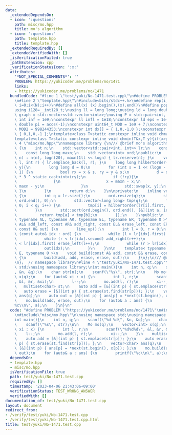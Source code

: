 ```yaml
---
data:
  _extendedDependsOn:
  - icon: ':question:'
    path: misc/mo.hpp
    title: mo's algorithm
  - icon: ':question:'
    path: template.hpp
    title: template.hpp
  _extendedRequiredBy: []
  _extendedVerifiedWith: []
  _isVerificationFailed: true
  _pathExtension: cpp
  _verificationStatusIcon: ':x:'
  attributes:
    '*NOT_SPECIAL_COMMENTS*': ''
    PROBLEM: https://yukicoder.me/problems/no/1471
    links:
    - https://yukicoder.me/problems/no/1471
  bundledCode: "#line 1 \"test/yuki/No-1471.test.cpp\"\n#define PROBLEM \"https://yukicoder.me/problems/no/1471\"\
    \n#line 2 \"template.hpp\"\n#include<bits/stdc++.h>\n#define rep(i, N)  for(int\
    \ i=0;i<(N);i++)\n#define all(x) (x).begin(),(x).end()\n#define popcount(x) __builtin_popcount(x)\n\
    using i128=__int128_t;\nusing ll = long long;\nusing ld = long double;\nusing\
    \ graph = std::vector<std::vector<int>>;\nusing P = std::pair<int, int>;\nconstexpr\
    \ int inf = 1e9;\nconstexpr ll infl = 1e18;\nconstexpr ld eps = 1e-6;\nconst long\
    \ double pi = acos(-1);\nconstexpr uint64_t MOD = 1e9 + 7;\nconstexpr uint64_t\
    \ MOD2 = 998244353;\nconstexpr int dx[] = { 1,0,-1,0 };\nconstexpr int dy[] =\
    \ { 0,1,0,-1 };\ntemplate<class T>static constexpr inline void chmax(T&x,T y){if(x<y)x=y;}\n\
    template<class T>static constexpr inline void chmin(T&x,T y){if(x>y)x=y;}\n#line\
    \ 4 \"misc/mo.hpp\"\nnamespace library {\n/// @brief mo's algorithm\nclass Mo\
    \ {\n    int n;\n    std::vector<std::pair<int, int>> lr;\n    const int logn;\n\
    \    const long long maxn;\n    std::vector<int> ord;\npublic:\n    explicit Mo(int\
    \ n) : n(n), logn(20), maxn(1ll << logn) { lr.reserve(n); }\n    void add(int\
    \ l, int r) { lr.emplace_back(l, r); }\n    long long hilbertorder(int x, int\
    \ y){\n        long long d = 0;\n        for (int s = 1 << (logn - 1); s; s >>=\
    \ 1) {\n            bool rx = x & s, ry = y & s;\n            d = d << 2 | rx\
    \ * 3 ^ static_cast<int>(ry);\n            if (!ry){\n                if (rx)\n\
    \                {\n                    x = maxn - x;\n                    y =\
    \ maxn - y;\n                }\n                std::swap(x, y);\n           \
    \ }\n        }\n        return d;\n    }\n\nprivate:\n    inline void line_up()\
    \ {\n        int q = lr.size();\n        ord.resize(q);\n        std::iota(ord.begin(),\
    \ ord.end(), 0);\n        std::vector<long long> tmp(q);\n        for (int i =\
    \ 0; i < q; i++) {\n            tmp[i] = hilbertorder(lr[i].first, lr[i].second);\n\
    \        }\n        std::sort(ord.begin(), ord.end(), [&](int a, int b) {\n  \
    \          return tmp[a] < tmp[b];\n        });\n    }\npublic:\n    template<\
    \ typename AL, typename AR, typename EL, typename ER, typename O >\n    void build(const\
    \ AL& add_left, const AR& add_right, const EL& erase_left, const ER& erase_right,\
    \ const O& out) {\n        line_up();\n        int l = 0, r = 0;\n        for\
    \ (const auto& idx : ord) {\n            while (l > lr[idx].first) add_left(--l);\n\
    \            while (r < lr[idx].second) add_right(r++);\n            while (l\
    \ < lr[idx].first) erase_left(l++);\n            while (r > lr[idx].second) erase_right(--r);\n\
    \            out(idx);\n        }\n    }\n\n    template< typename A, typename\
    \ E, typename O >\n    void build(const A& add, const E& erase, const O& out)\
    \ {\n        build(add, add, erase, erase, out);\n    }\n};\n/// @docs docs/other/mo.md\n\
    \n};  // namespace library\n#line 4 \"test/yuki/No-1471.test.cpp\"\n\nusing namespace\
    \ std;\nusing namespace library;\nint main(){\n    int n, q;\n    scanf(\"%d %d\"\
    , &n, &q);\n    char str[n];\n    scanf(\"%s\", str);\n\n    Mo mo(q);\n    vector<int>\
    \ x(q);\n    for (auto& xi : x) {\n        int l, r;\n        scanf(\"%d%d%d\"\
    , &l, &r, &xi);\n        l--;\n        mo.add(l, r);\n        xi--;\n    }\n \
    \   multiset<char> st;\n    auto add = [&](int p) { st.emplace(str[p]); };\n \
    \   auto erase = [&](int p) { st.erase(st.find(str[p])); };\n    vector<char>\
    \ ans(q);\n    auto out = [&](int p) { ans[p] = *next(st.begin(), x[p]); };\n\
    \    mo.build(add, erase, out);\n    for (auto& a : ans) {\n        printf(\"\
    %c\\n\", a);\n    }\n}\n"
  code: "#define PROBLEM \"https://yukicoder.me/problems/no/1471\"\n#include\"template.hpp\"\
    \n#include\"misc/mo.hpp\"\n\nusing namespace std;\nusing namespace library;\n\
    int main(){\n    int n, q;\n    scanf(\"%d %d\", &n, &q);\n    char str[n];\n\
    \    scanf(\"%s\", str);\n\n    Mo mo(q);\n    vector<int> x(q);\n    for (auto&\
    \ xi : x) {\n        int l, r;\n        scanf(\"%d%d%d\", &l, &r, &xi);\n    \
    \    l--;\n        mo.add(l, r);\n        xi--;\n    }\n    multiset<char> st;\n\
    \    auto add = [&](int p) { st.emplace(str[p]); };\n    auto erase = [&](int\
    \ p) { st.erase(st.find(str[p])); };\n    vector<char> ans(q);\n    auto out =\
    \ [&](int p) { ans[p] = *next(st.begin(), x[p]); };\n    mo.build(add, erase,\
    \ out);\n    for (auto& a : ans) {\n        printf(\"%c\\n\", a);\n    }\n}\n"
  dependsOn:
  - template.hpp
  - misc/mo.hpp
  isVerificationFile: true
  path: test/yuki/No-1471.test.cpp
  requiredBy: []
  timestamp: '2023-04-06 21:43:06+09:00'
  verificationStatus: TEST_WRONG_ANSWER
  verifiedWith: []
documentation_of: test/yuki/No-1471.test.cpp
layout: document
redirect_from:
- /verify/test/yuki/No-1471.test.cpp
- /verify/test/yuki/No-1471.test.cpp.html
title: test/yuki/No-1471.test.cpp
---
```

